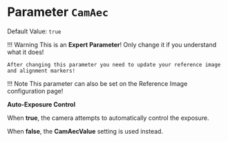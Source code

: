 # Parameter `CamAec`
Default Value: `true`
    
!!! Warning
    This is an **Expert Parameter**! Only change it if you understand what it does!

	After changing this parameter you need to update your reference image and alignment markers!
      
!!! Note
    This parameter can also be set on the Reference Image configuration page!

**Auto-Exposure Control**

When **true**, the camera attempts to automatically control the exposure.
 
When **false**, the **CamAecValue** setting is used instead.
